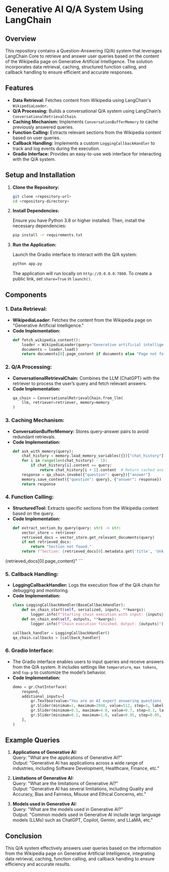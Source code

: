 # Generative AI Q/A System Using LangChain

## Overview
This repository contains a Question-Answering (Q/A) system that leverages LangChain Core to retrieve and answer user queries based on the content of the Wikipedia page on Generative Artificial Intelligence. The solution incorporates data retrieval, caching, structured function calling, and callback handling to ensure efficient and accurate responses.

## Features
- **Data Retrieval:** Fetches content from Wikipedia using LangChain's `WikipediaLoader`.
- **Q/A Processing:** Builds a conversational Q/A system using LangChain’s `ConversationalRetrievalChain`.
- **Caching Mechanism:** Implements `ConversationBufferMemory` to cache previously answered queries.
- **Function Calling:** Extracts relevant sections from the Wikipedia content based on user queries.
- **Callback Handling:** Implements a custom `LoggingCallbackHandler` to track and log events during the execution.
- **Gradio Interface:** Provides an easy-to-use web interface for interacting with the Q/A system.

## Setup and Installation

1. **Clone the Repository:**

   ```bash
   git clone <repository-url>
   cd <repository-directory>
   ```

2. **Install Dependencies:**

   Ensure you have Python 3.8 or higher installed. Then, install the necessary dependencies:

   ```bash
   pip install -r requirements.txt
   ```

3. **Run the Application:**

   Launch the Gradio interface to interact with the Q/A system:

   ```bash
   python app.py
   ```

   The application will run locally on `http://0.0.0.0:7860`. To create a public link, set `share=True` in `launch()`.

## Components

### 1. **Data Retrieval:**
   - **WikipediaLoader:** Fetches the content from the Wikipedia page on "Generative Artificial Intelligence."
   - **Code Implementation:**
     ```python
     def fetch_wikipedia_content():
         loader = WikipediaLoader(query="Generative artificial intelligence", lang="en")
         documents = loader.load()
         return documents[0].page_content if documents else "Page not found."
     ```

### 2. **Q/A Processing:**
   - **ConversationalRetrievalChain:** Combines the LLM (ChatGPT) with the retriever to process the user’s query and fetch relevant answers.
   - **Code Implementation:**
     ```python
     qa_chain = ConversationalRetrievalChain.from_llm(
         llm, retriever=retriever, memory=memory
     )
     ```

### 3. **Caching Mechanism:**
   - **ConversationBufferMemory:** Stores query-answer pairs to avoid redundant retrievals.
   - **Code Implementation:**
     ```python
     def ask_with_memory(query):
         chat_history = memory.load_memory_variables({})["chat_history"]
         for i in range(len(chat_history) - 1):
             if chat_history[i].content == query:
                 return chat_history[i + 1].content  # Return cached answer
         response = qa_chain.invoke({"question": query})["answer"]
         memory.save_context({"question": query}, {"answer": response})
         return response
     ```

### 4. **Function Calling:**
   - **StructuredTool:** Extracts specific sections from the Wikipedia content based on the query.
   - **Code Implementation:**
     ```python
     def extract_section_by_query(query: str) -> str:
         vector_store = retriever
         retrieved_docs = vector_store.get_relevant_documents(query)
         if not retrieved_docs:
             return "Section not found."
         return f"Section: {retrieved_docs[0].metadata.get('title', 'Unknown')}

{retrieved_docs[0].page_content}"
     ```

### 5. **Callback Handling:**
   - **LoggingCallbackHandler:** Logs the execution flow of the Q/A chain for debugging and monitoring.
   - **Code Implementation:**
     ```python
     class LoggingCallbackHandler(BaseCallbackHandler):
         def on_chain_start(self, serialized, inputs, **kwargs):
             logger.info(f"Starting chain execution with input: {inputs}")
         def on_chain_end(self, outputs, **kwargs):
             logger.info(f"Chain execution finished. Output: {outputs}")
     
     callback_handler = LoggingCallbackHandler()
     qa_chain.callbacks = [callback_handler]
     ```

### 6. **Gradio Interface:**
   - The Gradio interface enables users to input queries and receive answers from the Q/A system. It includes settings like `temperature`, `max tokens`, and `top-p` to customize the model’s behavior.
   - **Code Implementation:**
     ```python
     demo = gr.ChatInterface(
         respond,
         additional_inputs=[
             gr.Textbox(value="You are an AI expert answering questions about Generative AI.", label="System message"),
             gr.Slider(minimum=1, maximum=2048, value=512, step=1, label="Max new tokens"),
             gr.Slider(minimum=0.1, maximum=4.0, value=0.7, step=0.1, label="Temperature"),
             gr.Slider(minimum=0.1, maximum=1.0, value=0.95, step=0.05, label="Top-p (nucleus sampling)"),
         ],
     )
     ```

## Example Queries

1. **Applications of Generative AI:**  
   Query: "What are the applications of Generative AI?"  
   Output: "Generative AI has applications across a wide range of industries, including Software Development, Healthcare, Finance, etc."

2. **Limitations of Generative AI:**  
   Query: "What are the limitations of Generative AI?"  
   Output: "Generative AI has several limitations, including Quality and Accuracy, Bias and Fairness, Misuse and Ethical Concerns, etc."

3. **Models used in Generative AI:**  
   Query: "What are the models used in Generative AI?"  
   Output: "Common models used in Generative AI include large language models (LLMs) such as ChatGPT, Copilot, Gemini, and LLaMA, etc."

## Conclusion
This Q/A system effectively answers user queries based on the information from the Wikipedia page on Generative Artificial Intelligence, integrating data retrieval, caching, function calling, and callback handling to ensure efficiency and accurate results.

